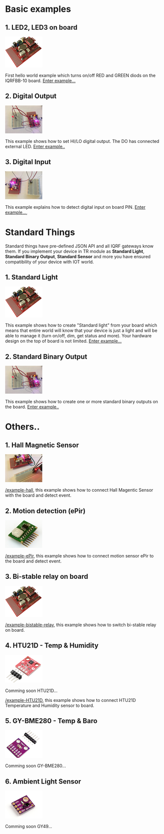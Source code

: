 # Basic examples
## 1. LED2, LED3 on board
![](files/images/iqrfboard_120x100.png)

First hello world example which turns on/off RED and GREEN diods on the IQRFBB-10 board.
[Enter example...](/examples/example-led23)

## 2. Digital Output
![](examples/example-do/example-do-120x90.png)

This example shows how to set HI/LO digital output. The DO has connected external LED.
[Enter example..](/examples/example-do)

## 3. Digital Input
![](examples/example-di/example-di-120x90.png)

This example explains how to detect digital input on board PIN.
[Enter example...](/examples/example-di),

# Standard Things

Standard things have pre-defined JSON API and all IQRF gateways know them.  If you implement your device in TR module as **Standard Light**, **Standard Binary Output**, **Standard Sensor** and more you have ensured compatibility of your device with IOT world.

## 1. Standard Light
![](files/images/iqrfboard_120x100.png)

This example shows how to create "Standard light" from your board which means that entire world will know that your device is just a light and will be able to manage it (turn on/off, dim, get status and more). Your hardware design on the top of board is not limited.
[Enter example...](/examples/example-standardLight)

## 2. Standard Binary Output
![](examples/example-standardBinOutput/example-standardBinOutput-120x90.png)

This example shows how to create one or more standard binary outputs on the board.
[Enter example..](/examples/example-standardBinOutput)

# Others..

## 1. Hall Magnetic Sensor
![](examples/example-hall/example-hall-120x90.png)

[/example-hall](example-hall), this example shows how to connect Hall Magentic Sensor with the board and detect event.

## 2. Motion detection (ePir)
![](examples/example-ePir/epir-120x90.png)

[/example-ePir](example-ePir), this example shows how to connect motion sensor ePir to the board and detect event.

## 3. Bi-stable relay on board
![](files/images/iqrfboard_120x100.png)

[/example-bistable-relay](example-bistable-relay), this example shows how to switch bi-stable relay on board.

## 4. HTU21D - Temp & Humidity
![](examples/example-HTU21D/HTU21D-120x90.png)

Comming soon HTU21D...

[/example-HTU21D](example-HTU21D), this example shows how to connect HTU21D Temperature and Humidity sensor to board.

## 5. GY-BME280 - Temp & Baro
![](examples/example-GY-BME280/GY-BME280-120x90.png)

Comming soon GY-BME280...
<!--
[/example-GY-BME280](example-GY-BME280), this example shows how to connect GY-BME280 Temperature and Barometric pressure sensor to board.
-->

## 6. Ambient Light Sensor
![](examples/example-GY-49/GY49-120x90.png)

Comming soon GY49...
<!--
[/example-GY-49](example-GY-49), this example shows how to connect GY-BME280 Temperature and Barometric pressure sensor to board.
-->
